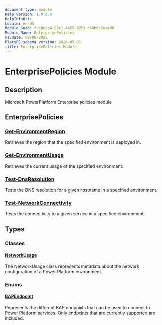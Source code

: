 ```yaml
---
document type: module
Help Version: 1.0.0.0
HelpInfoUri: 
Locale: en-US
Module Guid: fce8ece4-09c1-4455-9253-c68b6c2ea4d6
Module Name: EnterprisePolicies
ms.date: 08/08/2025
PlatyPS schema version: 2024-05-01
title: EnterprisePolicies Module
---
```


# EnterprisePolicies Module

## Description

Microsoft PowerPlatform Enterprise policies module

## EnterprisePolicies

### [Get-EnvironmentRegion](Get-EnvironmentRegion.md)

Retrieves the region that the specified environment is deployed in.

### [Get-EnvironmentUsage](Get-EnvironmentUsage.md)

Retrieves the current usage of the specified environment.

### [Test-DnsResolution](Test-DnsResolution.md)

Tests the DNS resolution for a given hostname in a specified environment.

### [Test-NetworkConnectivity](Test-NetworkConnectivity.md)

Tests the connectivity to a given service in a specified environment.

## Types

### Classes

#### [NetworkUsage](NetworkUsage.md)

The NetworkUsage class represents metadata about the network configuration of a Power Platform environment.

### Enums

#### [BAPEndpoint](BAPEndpoint.md)

Represents the different BAP endpoints that can be used to connect to Power Platform services. Only endpoints that are currently supported are included.
